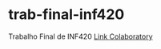 # trab-final-inf420
Trabalho Final de INF420
[Link Colaboratory](https://colab.research.google.com/drive/1hU2ZN74Cq-PH0MXFpTB1JDvkctKklhxO?usp=sharing)
